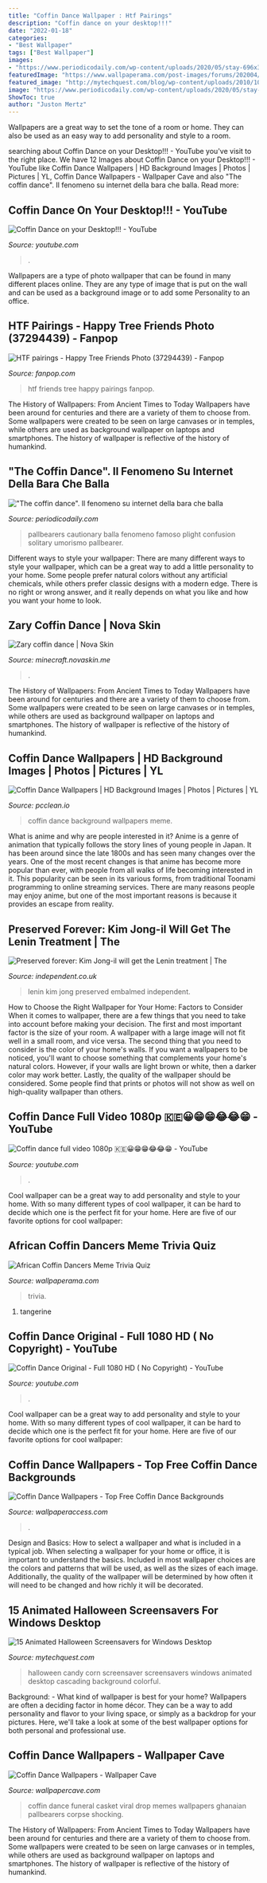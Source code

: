 ```yaml
---
title: "Coffin Dance Wallpaper : Htf Pairings"
description: "Coffin dance on your desktop!!!"
date: "2022-01-18"
categories:
- "Best Wallpaper"
tags: ["Best Wallpaper"]
images:
- "https://www.periodicodaily.com/wp-content/uploads/2020/05/stay-696x348.png"
featuredImage: "https://www.wallpaperama.com/post-images/forums/202004/20-p8991-coffin-dancers.jpg"
featured_image: "http://mytechquest.com/blog/wp-content/uploads/2010/10/Cascading-Candy-Corn-Halloween-Screensaver.png"
image: "https://www.periodicodaily.com/wp-content/uploads/2020/05/stay-696x348.png"
ShowToc: true
author: "Juston Mertz"
---
```



Wallpapers are a great way to set the tone of a room or home. They can also be used as an easy way to add personality and style to a room.

	

		
searching about Coffin Dance on your Desktop!!! - YouTube you've visit to the right place. We have 12 Images about Coffin Dance on your Desktop!!! - YouTube like Coffin Dance Wallpapers | HD Background Images | Photos | Pictures | YL, Coffin Dance Wallpapers - Wallpaper Cave and also &quot;The coffin dance&quot;. Il fenomeno su internet della bara che balla. Read more:
		
    
## Coffin Dance On Your Desktop!!! - YouTube

<img loading=lazy src="https://i.ytimg.com/vi/y72TcCuNfZ0/maxresdefault.jpg" onerror="this.onerror=null;this.src='https://tse3.mm.bing.net/th?id=OIP.hEQ4LgZVlz3UEF3aVAHZmAHaEK&amp;pid=15.1';" alt="Coffin Dance on your Desktop!!! - YouTube">

_Source: youtube.com_

>. 

	



Wallpapers are a type of photo wallpaper that can be found in many different places online. They are any type of image that is put on the wall and can be used as a background image or to add some Personality to an office.

    
## HTF Pairings - Happy Tree Friends Photo (37294439) - Fanpop

<img loading=lazy src="http://images6.fanpop.com/image/photos/37200000/HTF-pairings-happy-tree-friends-37294439-1000-692.jpg" onerror="this.onerror=null;this.src='https://tse2.mm.bing.net/th?id=OIP.GLZ6EKAWi-03E5dcXoGvPgHaFI&amp;pid=15.1';" alt="HTF pairings - Happy Tree Friends Photo (37294439) - Fanpop">

_Source: fanpop.com_

>htf friends tree happy pairings fanpop. 

	

The History of Wallpapers: From Ancient Times to Today
Wallpapers have been around for centuries and there are a variety of them to choose from. Some wallpapers were created to be seen on large canvases or in temples, while others are used as background wallpaper on laptops and smartphones. The history of wallpaper is reflective of the history of humankind.

    
## &quot;The Coffin Dance&quot;. Il Fenomeno Su Internet Della Bara Che Balla

<img loading=lazy src="https://www.periodicodaily.com/wp-content/uploads/2020/05/stay-696x348.png" onerror="this.onerror=null;this.src='https://tse1.mm.bing.net/th?id=OIP.nBWHbjKlXHMNP17lIunwPgHaDt&amp;pid=15.1';" alt="&quot;The coffin dance&quot;. Il fenomeno su internet della bara che balla">

_Source: periodicodaily.com_

>pallbearers cautionary balla fenomeno famoso plight confusion solitary umorismo pallbearer. 

	

Different ways to style your wallpaper:
There are many different ways to style your wallpaper, which can be a great way to add a little personality to your home. Some people prefer natural colors without any artificial chemicals, while others prefer classic designs with a modern edge. There is no right or wrong answer, and it really depends on what you like and how you want your home to look.

    
## Zary Coffin Dance | Nova Skin

<img loading=lazy src="https://lh3.googleusercontent.com/p86z5ryLWKTdRSVQW6AV5s5sDN899eCNcQBTXvjzXg84TNIAlsd9ufBdwFGD8EIsMzriZvAKFoS8bC4Z6H3y=s500" onerror="this.onerror=null;this.src='https://tse3.mm.bing.net/th?id=OIP.-9P86J-O7n0hQ2MrJkIrXQAAAA&amp;pid=15.1';" alt="Zary coffin dance | Nova Skin">

_Source: minecraft.novaskin.me_

>. 

	

The History of Wallpapers: From Ancient Times to Today
Wallpapers have been around for centuries and there are a variety of them to choose from. Some wallpapers were created to be seen on large canvases or in temples, while others are used as background wallpaper on laptops and smartphones. The history of wallpaper is reflective of the history of humankind.

    
## Coffin Dance Wallpapers | HD Background Images | Photos | Pictures | YL

<img loading=lazy src="https://www.pcclean.io/wp-content/uploads/2020/4/UrY7n2.jpg" onerror="this.onerror=null;this.src='https://tse1.mm.bing.net/th?id=OIP.jdHrJxIo8JbHAM3w6mgODgHaEw&amp;pid=15.1';" alt="Coffin Dance Wallpapers | HD Background Images | Photos | Pictures | YL">

_Source: pcclean.io_

>coffin dance background wallpapers meme. 

	

What is anime and why are people interested in it?
Anime is a genre of animation that typically follows the story lines of young people in Japan. It has been around since the late 1800s and has seen many changes over the years. One of the most recent changes is that anime has become more popular than ever, with people from all walks of life becoming interested in it. This popularity can be seen in its various forms, from traditional Toonami programming to online streaming services. There are many reasons people may enjoy anime, but one of the most important reasons is because it provides an escape from reality.

    
## Preserved Forever: Kim Jong-il Will Get The Lenin Treatment | The

<img loading=lazy src="https://static.independent.co.uk/s3fs-public/thumbnails/image/2012/01/12/21/Pg-32-embalmed-1-getty.jpg" onerror="this.onerror=null;this.src='https://tse2.mm.bing.net/th?id=OIP.ZbGDtVcMskHlCpA7FDzkGwHaFj&amp;pid=15.1';" alt="Preserved forever: Kim Jong-il will get the Lenin treatment | The">

_Source: independent.co.uk_

>lenin kim jong preserved embalmed independent. 

	

How to Choose the Right Wallpaper for Your Home: Factors to Consider
When it comes to wallpaper, there are a few things that you need to take into account before making your decision. The first and most important factor is the size of your room. A wallpaper with a large image will not fit well in a small room, and vice versa. 
The second thing that you need to consider is the color of your home's walls. If you want a wallpapers to be noticed, you'll want to choose something that complements your home's natural colors. However, if your walls are light brown or white, then a darker color may work better. 
Lastly, the quality of the wallpaper should be considered. Some people find that prints or photos will not show as well on high-quality wallpaper than others.

    
## Coffin Dance Full Video 1080p 🇰🇪😀😁😁😂😂😁 - YouTube

<img loading=lazy src="https://i.ytimg.com/vi/svScF1b64Nc/hqdefault.jpg" onerror="this.onerror=null;this.src='https://tse2.mm.bing.net/th?id=OIP.1Ltg2H_-EiV3gvTzS4XgdgHaFj&amp;pid=15.1';" alt="Coffin dance full video 1080p 🇰🇪😀😁😁😂😂😁 - YouTube">

_Source: youtube.com_

>. 

	

Cool wallpaper can be a great way to add personality and style to your home. With so many different types of cool wallpaper, it can be hard to decide which one is the perfect fit for your home. Here are five of our favorite options for cool wallpaper: 

    
## African Coffin Dancers Meme Trivia Quiz

<img loading=lazy src="https://www.wallpaperama.com/post-images/forums/202004/20-p8991-coffin-dancers.jpg" onerror="this.onerror=null;this.src='https://tse2.mm.bing.net/th?id=OIP.A33fohkEUB4EbUqDGy9ZmgHaCn&amp;pid=15.1';" alt="African Coffin Dancers Meme Trivia Quiz">

_Source: wallpaperama.com_

>trivia. 

	

1. tangerine 

    
## Coffin Dance Original - Full 1080 HD ( No Copyright) - YouTube

<img loading=lazy src="https://i.ytimg.com/vi/0TJkuvRm36c/maxresdefault.jpg" onerror="this.onerror=null;this.src='https://tse4.mm.bing.net/th?id=OIP.QY9gSk5F3AzGdldVsdY-FAHaEK&amp;pid=15.1';" alt="Coffin Dance Original - Full 1080 HD ( No Copyright) - YouTube">

_Source: youtube.com_

>. 

	

Cool wallpaper can be a great way to add personality and style to your home. With so many different types of cool wallpaper, it can be hard to decide which one is the perfect fit for your home. Here are five of our favorite options for cool wallpaper: 

    
## Coffin Dance Wallpapers - Top Free Coffin Dance Backgrounds

<img loading=lazy src="https://wallpaperaccess.com/full/2650011.jpg" onerror="this.onerror=null;this.src='https://tse2.mm.bing.net/th?id=OIP.Wbhs3qmXtMFEcbPhGPNofAHaEK&amp;pid=15.1';" alt="Coffin Dance Wallpapers - Top Free Coffin Dance Backgrounds">

_Source: wallpaperaccess.com_

>. 

	

Design and Basics: How to select a wallpaper and what is included in a typical job.
When selecting a wallpaper for your home or office, it is important to understand the basics. Included in most wallpaper choices are the colors and patterns that will be used, as well as the sizes of each image. Additionally, the quality of the wallpaper will be determined by how often it will need to be changed and how richly it will be decorated.

    
## 15 Animated Halloween Screensavers For Windows Desktop

<img loading=lazy src="http://mytechquest.com/blog/wp-content/uploads/2010/10/Cascading-Candy-Corn-Halloween-Screensaver.png" onerror="this.onerror=null;this.src='https://tse2.mm.bing.net/th?id=OIP.OeuT0_AjAp-KQBXYKI46UwHaFk&amp;pid=15.1';" alt="15 Animated Halloween Screensavers for Windows Desktop">

_Source: mytechquest.com_

>halloween candy corn screensaver screensavers windows animated desktop cascading background colorful. 

	

Background: - What kind of wallpaper is best for your home?
Wallpapers are often a deciding factor in home décor. They can be a way to add personality and flavor to your living space, or simply as a backdrop for your pictures. Here, we'll take a look at some of the best wallpaper options for both personal and professional use.

    
## Coffin Dance Wallpapers - Wallpaper Cave

<img loading=lazy src="https://wallpapercave.com/wp/wp6157141.jpg" onerror="this.onerror=null;this.src='https://tse2.mm.bing.net/th?id=OIP.VL1x4umAkn59NfJw2cpRmwHaEH&amp;pid=15.1';" alt="Coffin Dance Wallpapers - Wallpaper Cave">

_Source: wallpapercave.com_

>coffin dance funeral casket viral drop memes wallpapers ghanaian pallbearers corpse shocking. 

	

The History of Wallpapers: From Ancient Times to Today
Wallpapers have been around for centuries and there are a variety of them to choose from. Some wallpapers were created to be seen on large canvases or in temples, while others are used as background wallpaper on laptops and smartphones. The history of wallpaper is reflective of the history of humankind.

